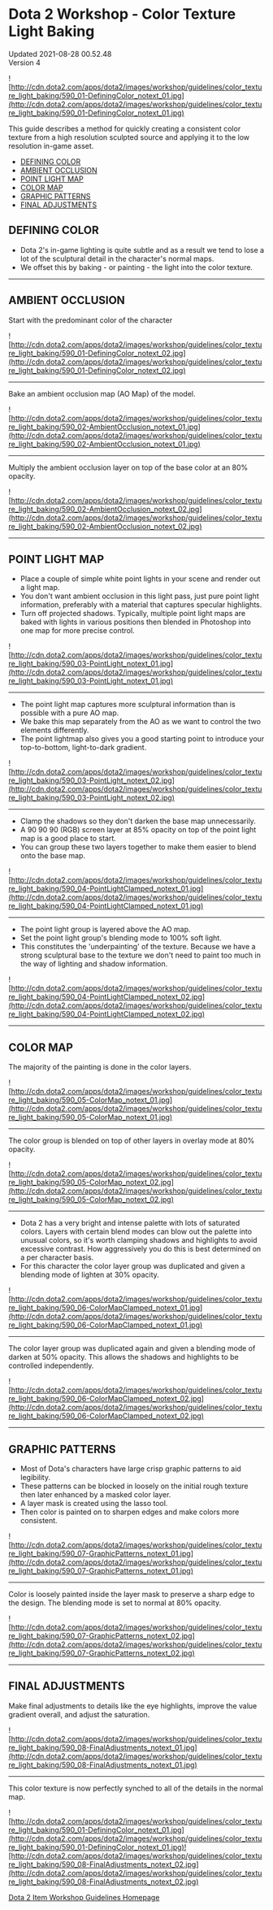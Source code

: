 # Dota 2 Workshop - Color Texture Light Baking
Updated 2021-08-28 00.52.48  
Version 4  

![http://cdn.dota2.com/apps/dota2/images/workshop/guidelines/color_texture_light_baking/590_01-DefiningColor_notext_01.jpg](http://cdn.dota2.com/apps/dota2/images/workshop/guidelines/color_texture_light_baking/590_01-DefiningColor_notext_01.jpg)  
  
This guide describes a method for quickly creating a consistent color texture from a high resolution sculpted source and applying it to the low resolution in-game asset.  
  

* [DEFINING COLOR](#define)
* [AMBIENT OCCLUSION](#ambient)
* [POINT LIGHT MAP](#pointlight)
* [COLOR MAP](#colormap)
* [GRAPHIC PATTERNS](#patterns)
* [FINAL ADJUSTMENTS](#final)

  
  
  
  
##  DEFINING COLOR

* Dota 2's in-game lighting is quite subtle and as a result we tend to lose a lot of the sculptural detail in the character's normal maps.
* We offset this by baking - or painting - the light into the color texture.

  
  

---
  
  
  
  
## AMBIENT OCCLUSION
Start with the predominant color of the character  
  
![http://cdn.dota2.com/apps/dota2/images/workshop/guidelines/color_texture_light_baking/590_01-DefiningColor_notext_02.jpg](http://cdn.dota2.com/apps/dota2/images/workshop/guidelines/color_texture_light_baking/590_01-DefiningColor_notext_02.jpg)  
  

---
  
  
Bake an ambient occlusion map (AO Map) of the model.  
  
![http://cdn.dota2.com/apps/dota2/images/workshop/guidelines/color_texture_light_baking/590_02-AmbientOcclusion_notext_01.jpg](http://cdn.dota2.com/apps/dota2/images/workshop/guidelines/color_texture_light_baking/590_02-AmbientOcclusion_notext_01.jpg)  
  

---
  
  
Multiply the ambient occlusion layer on top of the base color at an 80% opacity.  
  
![http://cdn.dota2.com/apps/dota2/images/workshop/guidelines/color_texture_light_baking/590_02-AmbientOcclusion_notext_02.jpg](http://cdn.dota2.com/apps/dota2/images/workshop/guidelines/color_texture_light_baking/590_02-AmbientOcclusion_notext_02.jpg)  
  

---
  
  
  
  
##   
## POINT LIGHT MAP

* Place a couple of simple white point lights in your scene and render out a light map.
* You don't want ambient occlusion in this light pass, just pure point light information, preferably with a material that captures specular highlights.
* Turn off projected shadows. Typically, multiple point light maps are baked with lights in various positions then blended in Photoshop into one map for more precise control.

  
  
![http://cdn.dota2.com/apps/dota2/images/workshop/guidelines/color_texture_light_baking/590_03-PointLight_notext_01.jpg](http://cdn.dota2.com/apps/dota2/images/workshop/guidelines/color_texture_light_baking/590_03-PointLight_notext_01.jpg)  
  

---
  
  

* The point light map captures more sculptural information than is possible with a pure AO map.
* We bake this map separately from the AO as we want to control the two elements differently.
* The point lightmap also gives you a good starting point to introduce your top-to-bottom, light-to-dark gradient.

  
  
![http://cdn.dota2.com/apps/dota2/images/workshop/guidelines/color_texture_light_baking/590_03-PointLight_notext_02.jpg](http://cdn.dota2.com/apps/dota2/images/workshop/guidelines/color_texture_light_baking/590_03-PointLight_notext_02.jpg)  
  

---
  
  

* Clamp the shadows so they don't darken the base map unnecessarily.
* A 90 90 90 (RGB) screen layer at 85% opacity on top of the point light map is a good place to start.
* You can group these two layers together to make them easier to blend onto the base map.

  
  
![http://cdn.dota2.com/apps/dota2/images/workshop/guidelines/color_texture_light_baking/590_04-PointLightClamped_notext_01.jpg](http://cdn.dota2.com/apps/dota2/images/workshop/guidelines/color_texture_light_baking/590_04-PointLightClamped_notext_01.jpg)  
  

---
  
  

* The point light group is layered above the AO map.
* Set the point light group's blending mode to 100% soft light.
* This constitutes the 'underpainting' of the texture. Because we have a strong sculptural base to the texture we don't need to paint too much in the way of lighting and shadow information.

  
  
![http://cdn.dota2.com/apps/dota2/images/workshop/guidelines/color_texture_light_baking/590_04-PointLightClamped_notext_02.jpg](http://cdn.dota2.com/apps/dota2/images/workshop/guidelines/color_texture_light_baking/590_04-PointLightClamped_notext_02.jpg)  
  

---
  
  
  
  
## COLOR MAP
The majority of the painting is done in the color layers.  
  
![http://cdn.dota2.com/apps/dota2/images/workshop/guidelines/color_texture_light_baking/590_05-ColorMap_notext_01.jpg](http://cdn.dota2.com/apps/dota2/images/workshop/guidelines/color_texture_light_baking/590_05-ColorMap_notext_01.jpg)  
  

---
  
  
The color group is blended on top of other layers in overlay mode at 80% opacity.  
  
![http://cdn.dota2.com/apps/dota2/images/workshop/guidelines/color_texture_light_baking/590_05-ColorMap_notext_02.jpg](http://cdn.dota2.com/apps/dota2/images/workshop/guidelines/color_texture_light_baking/590_05-ColorMap_notext_02.jpg)  
  

---
  
  

* Dota 2 has a very bright and intense palette with lots of saturated colors. Layers with certain blend modes can blow out the palette into unusual colors, so it's worth clamping shadows and highlights to avoid excessive contrast. How aggressively you do this is best determined on a per character basis.
* For this character the color layer group was duplicated and given a blending mode of lighten at 30% opacity.

  
  
![http://cdn.dota2.com/apps/dota2/images/workshop/guidelines/color_texture_light_baking/590_06-ColorMapClamped_notext_01.jpg](http://cdn.dota2.com/apps/dota2/images/workshop/guidelines/color_texture_light_baking/590_06-ColorMapClamped_notext_01.jpg)  
  

---
  
  
The color layer group was duplicated again and given a blending mode of darken at 50% opacity. This allows the shadows and highlights to be controlled independently.  
  
![http://cdn.dota2.com/apps/dota2/images/workshop/guidelines/color_texture_light_baking/590_06-ColorMapClamped_notext_02.jpg](http://cdn.dota2.com/apps/dota2/images/workshop/guidelines/color_texture_light_baking/590_06-ColorMapClamped_notext_02.jpg)  
  

---
  
  
  
  
## GRAPHIC PATTERNS

* Most of Dota's characters have large crisp graphic patterns to aid legibility.
* These patterns can be blocked in loosely on the initial rough texture then later enhanced by a masked color layer.
* A layer mask is created using the lasso tool.
* Then color is painted on to sharpen edges and make colors more consistent.

  
  
![http://cdn.dota2.com/apps/dota2/images/workshop/guidelines/color_texture_light_baking/590_07-GraphicPatterns_notext_01.jpg](http://cdn.dota2.com/apps/dota2/images/workshop/guidelines/color_texture_light_baking/590_07-GraphicPatterns_notext_01.jpg)  
  

---
  
  
Color is loosely painted inside the layer mask to preserve a sharp edge to the design. The blending mode is set to normal at 80% opacity.  
  
![http://cdn.dota2.com/apps/dota2/images/workshop/guidelines/color_texture_light_baking/590_07-GraphicPatterns_notext_02.jpg](http://cdn.dota2.com/apps/dota2/images/workshop/guidelines/color_texture_light_baking/590_07-GraphicPatterns_notext_02.jpg)  
  

---
  
  
  
  
## FINAL ADJUSTMENTS
Make final adjustments to details like the eye highlights, improve the value gradient overall, and adjust the saturation.  
  
![http://cdn.dota2.com/apps/dota2/images/workshop/guidelines/color_texture_light_baking/590_08-FinalAdjustments_notext_01.jpg](http://cdn.dota2.com/apps/dota2/images/workshop/guidelines/color_texture_light_baking/590_08-FinalAdjustments_notext_01.jpg)    
  

---
  
  
This color texture is now perfectly synched to all of the details in the normal map.  
  
![http://cdn.dota2.com/apps/dota2/images/workshop/guidelines/color_texture_light_baking/590_01-DefiningColor_notext_01.jpg](http://cdn.dota2.com/apps/dota2/images/workshop/guidelines/color_texture_light_baking/590_01-DefiningColor_notext_01.jpg)![http://cdn.dota2.com/apps/dota2/images/workshop/guidelines/color_texture_light_baking/590_08-FinalAdjustments_notext_02.jpg](http://cdn.dota2.com/apps/dota2/images/workshop/guidelines/color_texture_light_baking/590_08-FinalAdjustments_notext_02.jpg)  
  
[Dota 2 Item Workshop Guidelines Homepage](http://www.dota2.com/workshop/)